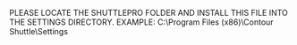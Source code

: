 PLEASE LOCATE THE SHUTTLEPRO FOLDER AND INSTALL THIS FILE INTO THE SETTINGS DIRECTORY.
EXAMPLE: C:\Program Files (x86)\Contour Shuttle\Settings
